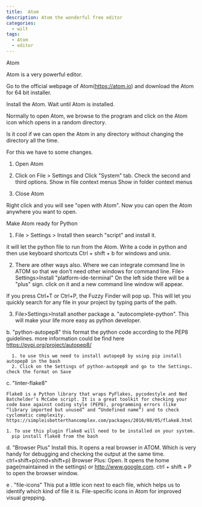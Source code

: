 ```yaml
---
title:  Atom
description: Atom the wonderful free editor
categories:
  - wilt
tags:
  - Atom
  - editor
---
```


Atom


Atom is a very powerful editor.


Go to the official webpage of Atom(https://atom.io) and download the Atom for 64 bit installer.

Install the Atom. Wait until Atom is installed.

Normally to open Atom, we browse to the program and click on the Atom icon which opens in a random directory.


Is it cool if we can open the Atom in any directory without changing the directory all the time.

For this we have to some changes.
1. Open Atom
2. Click on File > Settings and Click "System" tab.
    Check the second and third options.
      Show in file context menus
      Show in folder context menus

3. Close Atom

Right click and you will see "open with Atom".
Now you can open the Atom anywhere you want to open.


Make Atom ready for Python

1. File > Settings > Install
then search "script" and install it.

it will let the python file to run from the Atom.
Write a code in python and then use keyboard shortcuts Ctrl + shift + b for windows and unix.

2.  There are other ways also. Where we can integrate command line in ATOM so that we don't need other windows for command line.
  File> Settings>Install
  "platform-ide-terminal"
On the left side there will be a "plus" sign. click on it and a new command line window will appear.


If you press Ctrl+T or Ctrl+P, the Fuzzy Finder will pop up. This will let you quickly search for any file in your project by typing parts of the path.


3. File>Settings>Install another package
  a. "autocomplete-python".
  This will make your life more easy as python developer.

  b. "python-autopep8"
  this format the python code according to the PEP8 guidelines. more information could be find here https://pypi.org/project/autopep8/

      1. to use this we need to install autopep8 by using pip install autopep8 in the bash
      2. Click on the Settings of python-autopep8 and go to the Settings. check the format on Save


  c. "linter-flake8"


    Flake8 is a Python library that wraps PyFlakes, pycodestyle and Ned Batchelder’s McCabe script. It is a great toolkit for checking your code base against coding style (PEP8), programming errors (like “library imported but unused” and “Undefined name”) and to check cyclomatic complexity.
    https://simpleisbetterthancomplex.com/packages/2016/08/05/flake8.html

    1. To use this plugin flake8 will need to be installed on your system.
      pip install flake8 from the bash


  d. "Browser Plus"
     Install this. It opens a real browser in ATOM. Which is very handy for debugging and checking the output at the same time.
     ctrl+shift+p(cmd+shift+p) Browser Plus: Open. It opens the home page(maintained in the settings) or http://www.google.com.
     ctrl + shift + P to open the browser window.

  e . "file-icons"
  This put a little icon next to each file, which helps us to identify which kind of file it is. File-specific icons in Atom for improved visual grepping.
